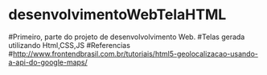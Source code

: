 # desenvolvimentoWebTelaHTML
#Primeiro, parte do projeto de desenvolvolvimento Web.
#Telas gerada utilizando Html,CSS,JS
#Referencias
#http://www.frontendbrasil.com.br/tutoriais/html5-geolocalizacao-usando-a-api-do-google-maps/
